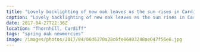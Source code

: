 ```yaml
---
title: "Lovely backlighting of new oak leaves as the sun rises in Cardiff this morning."
caption: "Lovely backlighting of new oak leaves as the sun rises in Cardiff this morning."
date: 2017-04-27T22:36Z
location: "Thornhill, Cardiff"
tags: "spring oak newmercies"
image: /images/photos/2017/04/06d6270a28c6fe66403248ae047f56e6.jpg
---
```

